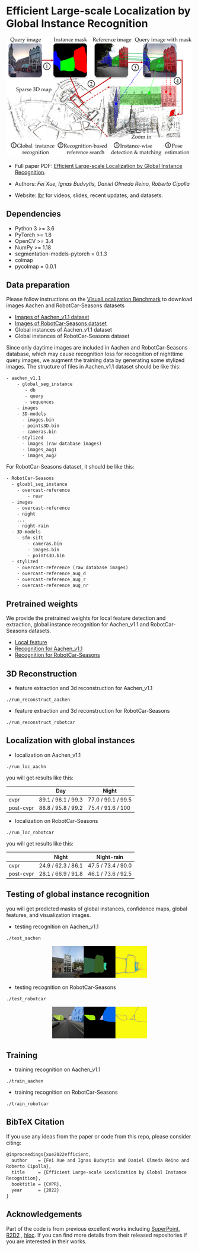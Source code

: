 # Efficient Large-scale Localization by Global Instance Recognition

<p align="center">
  <img src="assets/overview.png" width="500">
</p>

* Full paper PDF: [Efficient Large-scale Localization by Global Instance Recognition](https://arxiv.org/abs/1911.11763).

* Authors: *Fei Xue, Ignas Budvytis, Daniel Olmeda Reino, Roberto Cipolla*

* Website: [lbr](https://github.com/feixue94/feixue94.github.io/lbr) for videos, slides, recent updates, and datasets.

## Dependencies

* Python 3 >= 3.6
* PyTorch >= 1.8
* OpenCV >= 3.4
* NumPy >= 1.18
* segmentation-models-pytorch = 0.1.3
* colmap
* pycolmap = 0.0.1

## Data preparation

Please follow instructions on the [VisualLocalization Benchmark](https://www.visuallocalization.net/datasets/) to
download images Aachen and RobotCar-Seasons datasets

* [Images of Aachen_v1.1 dataset](https://data.ciirc.cvut.cz/public/projects/2020VisualLocalization/Aachen-Day-Night/)
* [Images of RobotCar-Seasons dataset](https://data.ciirc.cvut.cz/public/projects/2020VisualLocalization/RobotCar-Seasons/)
* Global instances of Aachen_v1.1 dataset
* Global instances of RobotCar-Seasons dataset

Since only daytime images are included in Aachen and RobotCar-Seasons database, which may cause recognition loss for
recognition of nighttime query images, we augment the training data by generating some stylized images. The structure of
files in Aachen_v1.1 dataset should be like this:

```
- aachen_v1.1
    - global_seg_instance
       - db
       - query
       - sequences
    - images
    - 3D-models
      - images.bin
      - points3D.bin
      - cameras.bin
    - stylized
      - images (raw database images)
      - images_aug1
      - images_aug2
```

For RobotCar-Seasons dataset, it should be like this:

```
- RobotCar-Seasons
  - gloabl_seg_instance
    - overcast-reference
        - rear
  - images
    - overcast-reference
    - night
    ...
    - night-rain
  - 3D-models 
    - sfm-sift
        - cameras.bin
        - images.bin
        - points3D.bin
  - stylized
    - overcast-reference (raw database images)
    - overcast-reference_aug_d 
    - overcast-reference_aug_r 
    - overcast-reference_aug_nr 
```

## Pretrained weights

We provide the pretrained weights for local feature detection and extraction, global instance recognition for
Aachen_v1.1 and RobotCar-Seasons datasets.

* [Local feature](https://drive.google.com/file/d/1N4j7PkZoy2CkWhS7u6dFzMIoai3ShG9p/view?usp=sharing)
* [Recognition for Aachen_v1.1](https://drive.google.com/file/d/17qerRcU8Iemjwz7tUtlX9syfN-WVSs4K/view?usp=sharing)
* [Recognition for RobotCar-Seasons](https://drive.google.com/file/d/1Ns5I3YGoMCBURzWKZTxqsugeG4jUcj4a/view?usp=sharing)

## 3D Reconstruction

* feature extraction and 3d reconstruction for Aachen_v1.1

```
./run_reconstruct_aachen
```

* feature extraction and 3d reconstruction for RobotCar-Seasons

```
./run_reconstruct_robotcar
```

## Localization with global instances

* localization on Aachen_v1.1

```
./run_loc_aachn
```

you will get results like this:

|          | Day  | Night       | 
| -------- | ------- | -------- |
| cvpr | 89.1 / 96.1 / 99.3 | 77.0 / 90.1 / 99.5  |
| post-cvpr | 88.8 / 95.8 / 99.2 | 75.4 / 91.6 / 100 |

* localization on RobotCar-Seasons

```
./run_loc_robotcar
```

you will get results like this:

|        | Night  | Night-rain       | 
| -------- | ----- | ------- |
| cvpr | 24.9 / 62.3 / 86.1 | 47.5 / 73.4 / 90.0  |
| post-cvpr | 28.1 / 66.9 / 91.8 | 46.1 / 73.6 / 92.5 |

## Testing of global instance recognition
you will get predicted masks of global instances, confidence maps, global features, and visualization images.

* testing recognition on Aachen_v1.1

```
./test_aachen
```

<p align="center">
  <img src="assets/samples/1116.png" width="256">
</p>

* testing recognition on RobotCar-Seasons

```
./test_robotcar
```

<p align="center">
  <img src="assets/samples/1417176916116788.png" width="256">
</p>


## Training

* training recognition on Aachen_v1.1

```
./train_aachen
```

* training recognition on RobotCar-Seasons

```
./train_robotcar
```

## BibTeX Citation

If you use any ideas from the paper or code from this repo, please consider citing:

```
@inproceedings{xue2022efficient,
  author    = {Fei Xue and Ignas Budvytis and Daniel Olmeda Reino and Roberto Cipolla},
  title     = {Efficient Large-scale Localization by Global Instance Recognition},
  booktitle = {CVPR},
  year      = {2022}
}
```

## Acknowledgements

Part of the code is from previous excellent works including [SuperPoint](), [R2D2](https://github.com/naver/r2d2)
, [hloc](https://github.com/cvg/Hierarchical-Localization). If you can find more details from their released
repositories if you are interested in their works. 
